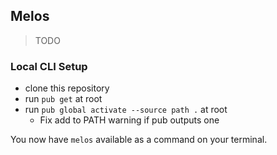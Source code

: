 ## Melos

> TODO

### Local CLI Setup

 - clone this repository
 - run `pub get` at root
 - run `pub global activate --source path .` at root
   - Fix add to PATH warning if pub outputs one

You now have `melos` available as a command on your terminal.
